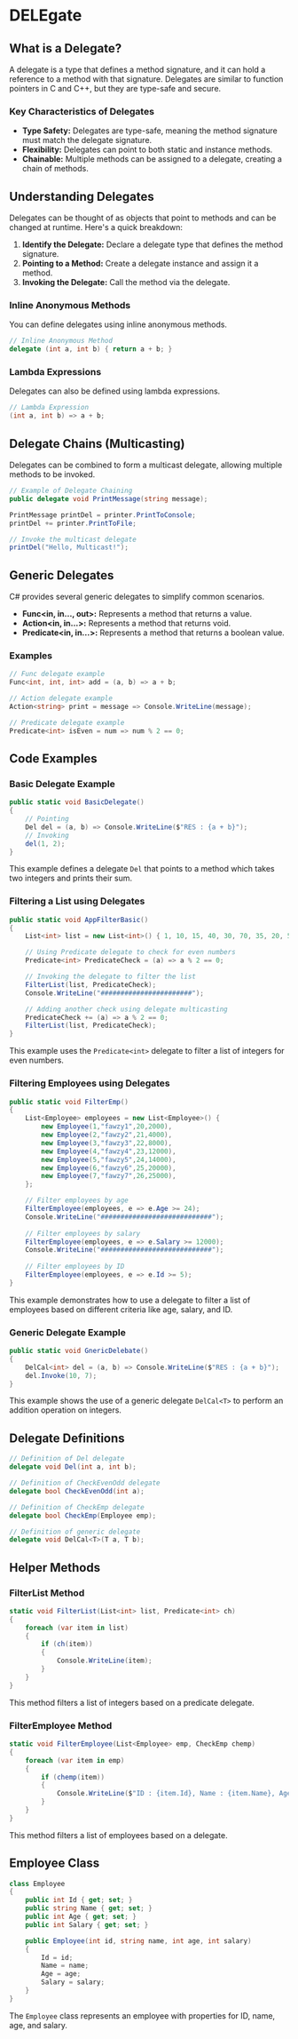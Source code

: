 
# DELEgate

## What is a Delegate?

A delegate is a type that defines a method signature, and it can hold a reference to a method with that signature. Delegates are similar to function pointers in C and C++, but they are type-safe and secure.

### Key Characteristics of Delegates

- **Type Safety:** Delegates are type-safe, meaning the method signature must match the delegate signature.
- **Flexibility:** Delegates can point to both static and instance methods.
- **Chainable:** Multiple methods can be assigned to a delegate, creating a chain of methods.

## Understanding Delegates

Delegates can be thought of as objects that point to methods and can be changed at runtime. Here's a quick breakdown:

1. **Identify the Delegate:** Declare a delegate type that defines the method signature.
2. **Pointing to a Method:** Create a delegate instance and assign it a method.
3. **Invoking the Delegate:** Call the method via the delegate.

### Inline Anonymous Methods

You can define delegates using inline anonymous methods.

```csharp
// Inline Anonymous Method
delegate (int a, int b) { return a + b; }
```

### Lambda Expressions

Delegates can also be defined using lambda expressions.

```csharp
// Lambda Expression
(int a, int b) => a + b;
```

## Delegate Chains (Multicasting)

Delegates can be combined to form a multicast delegate, allowing multiple methods to be invoked.

```csharp
// Example of Delegate Chaining
public delegate void PrintMessage(string message);

PrintMessage printDel = printer.PrintToConsole;
printDel += printer.PrintToFile;

// Invoke the multicast delegate
printDel("Hello, Multicast!");
```

## Generic Delegates

C# provides several generic delegates to simplify common scenarios.

- **Func<in, in..., out>:** Represents a method that returns a value.
- **Action<in, in...>:** Represents a method that returns void.
- **Predicate<in, in...>:** Represents a method that returns a boolean value.

### Examples

```csharp
// Func delegate example
Func<int, int, int> add = (a, b) => a + b;

// Action delegate example
Action<string> print = message => Console.WriteLine(message);

// Predicate delegate example
Predicate<int> isEven = num => num % 2 == 0;
```

## Code Examples

### Basic Delegate Example

```csharp
public static void BasicDelegate()
{
    // Pointing
    Del del = (a, b) => Console.WriteLine($"RES : {a + b}");
    // Invoking
    del(1, 2);
}
```

This example defines a delegate `Del` that points to a method which takes two integers and prints their sum.

### Filtering a List using Delegates

```csharp
public static void AppFilterBasic()
{
    List<int> list = new List<int>() { 1, 10, 15, 40, 30, 70, 35, 20, 55, 80, 12, 100 };

    // Using Predicate delegate to check for even numbers
    Predicate<int> PredicateCheck = (a) => a % 2 == 0;

    // Invoking the delegate to filter the list
    FilterList(list, PredicateCheck);
    Console.WriteLine("#######################");

    // Adding another check using delegate multicasting
    PredicateCheck += (a) => a % 2 == 0;
    FilterList(list, PredicateCheck);
}
```

This example uses the `Predicate<int>` delegate to filter a list of integers for even numbers.

### Filtering Employees using Delegates

```csharp
public static void FilterEmp()
{
    List<Employee> employees = new List<Employee>() {
        new Employee(1,"fawzy1",20,2000),
        new Employee(2,"fawzy2",21,4000),
        new Employee(3,"fawzy3",22,8000),
        new Employee(4,"fawzy4",23,12000),
        new Employee(5,"fawzy5",24,14000),
        new Employee(6,"fawzy6",25,20000),
        new Employee(7,"fawzy7",26,25000),
    };

    // Filter employees by age
    FilterEmployee(employees, e => e.Age >= 24);
    Console.WriteLine("############################");
    
    // Filter employees by salary
    FilterEmployee(employees, e => e.Salary >= 12000);
    Console.WriteLine("############################");
    
    // Filter employees by ID
    FilterEmployee(employees, e => e.Id >= 5);
}
```

This example demonstrates how to use a delegate to filter a list of employees based on different criteria like age, salary, and ID.

### Generic Delegate Example

```csharp
public static void GnericDelebate()
{
    DelCal<int> del = (a, b) => Console.WriteLine($"RES : {a + b}");
    del.Invoke(10, 7);
}
```

This example shows the use of a generic delegate `DelCal<T>` to perform an addition operation on integers.

## Delegate Definitions

```csharp
// Definition of Del delegate
delegate void Del(int a, int b);

// Definition of CheckEvenOdd delegate
delegate bool CheckEvenOdd(int a);

// Definition of CheckEmp delegate
delegate bool CheckEmp(Employee emp);

// Definition of generic delegate
delegate void DelCal<T>(T a, T b);
```

## Helper Methods

### FilterList Method

```csharp
static void FilterList(List<int> list, Predicate<int> ch)
{
    foreach (var item in list)
    {
        if (ch(item))
        {
            Console.WriteLine(item);
        }
    }
}
```

This method filters a list of integers based on a predicate delegate.

### FilterEmployee Method

```csharp
static void FilterEmployee(List<Employee> emp, CheckEmp chemp)
{
    foreach (var item in emp)
    {
        if (chemp(item))
        {
            Console.WriteLine($"ID : {item.Id}, Name : {item.Name}, Age : {item.Age}, Salary : {item.Salary}");
        }
    }
}
```

This method filters a list of employees based on a delegate.

## Employee Class

```csharp
class Employee
{
    public int Id { get; set; }
    public string Name { get; set; }
    public int Age { get; set; }
    public int Salary { get; set; }

    public Employee(int id, string name, int age, int salary)
    {
        Id = id;
        Name = name;
        Age = age;
        Salary = salary;
    }
}
```

The `Employee` class represents an employee with properties for ID, name, age, and salary.

